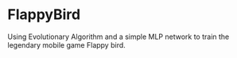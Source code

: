 # FlappyBird
Using Evolutionary Algorithm and a simple MLP network to train the legendary mobile game Flappy bird. 
